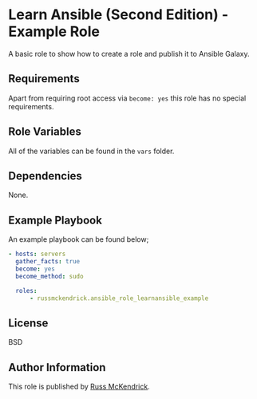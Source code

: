 Learn Ansible (Second Edition) - Example Role
=========

A basic role to show how to create a role and publish it to Ansible Galaxy.

Requirements
------------

Apart from requiring root access via `become: yes` this role has no special requirements.


Role Variables
--------------

All of the variables can be found in the `vars` folder.

Dependencies
------------

None.

Example Playbook
----------------

An example playbook can be found below;

```yaml
- hosts: servers
  gather_facts: true
  become: yes
  become_method: sudo

  roles:
      - russmckendrick.ansible_role_learnansible_example
```

License
-------

BSD

Author Information
------------------

This role is published by [Russ McKendrick](http://russ.mckendrick.io/).